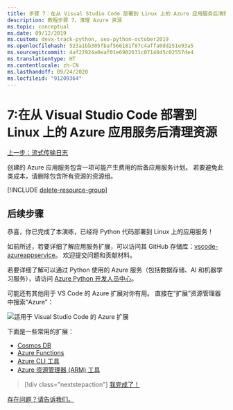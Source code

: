 ```yaml
---
title: 步骤 7：在从 Visual Studio Code 部署到 Linux 上的 Azure 应用服务后清理资源
description: 教程步骤 7，清理 Azure 资源
ms.topic: conceptual
ms.date: 09/12/2019
ms.custom: devx-track-python, seo-python-october2019
ms.openlocfilehash: 523a1bb305fbaf566181f87c4affa0dd251e93a5
ms.sourcegitcommit: 4af22924a0eaf01e6902631c0714045c02557de4
ms.translationtype: HT
ms.contentlocale: zh-CN
ms.lasthandoff: 09/24/2020
ms.locfileid: "91209364"
---
```

# <a name="7-clean-up-resources-after-deploying-to-azure-app-service-on-linux-from-visual-studio-code"></a>7:在从 Visual Studio Code 部署到 Linux 上的 Azure 应用服务后清理资源

[上一步：流式传输日志](tutorial-deploy-app-service-on-linux-06.md)

创建的 Azure 应用服务包含一项可能产生费用的后备应用服务计划。 若要避免此类成本，请删除包含所有资源的资源组。

[!INCLUDE [delete-resource-group](includes/delete-resource-group.md)]

## <a name="next-steps"></a>后续步骤

恭喜，你已完成了本演练，已经将 Python 代码部署到 Linux 上的应用服务！

如前所述，若要详细了解应用服务扩展，可以访问其 GitHub 存储库：[vscode-azureappservice](https://github.com/Microsoft/vscode-azureappservice)。 欢迎提交问题和贡献材料。

若要详细了解可以通过 Python 使用的 Azure 服务（包括数据存储、AI 和机器学习服务），请访问 [Azure Python 开发人员中心](/python/azure/?view=azure-python)。

可能还有其他用于 VS Code 的 Azure 扩展对你有用。 直接在“扩展”资源管理器中搜索“Azure”：

![适用于 Visual Studio Code 的 Azure 扩展](media/deploy-azure/azure-extensions-for-visual-studio-code.png)

下面是一些常用的扩展：

- [Cosmos DB](https://marketplace.visualstudio.com/items?itemName=ms-azuretools.vscode-cosmosdb)
- [Azure Functions](https://marketplace.visualstudio.com/items?itemName=ms-azuretools.vscode-azurefunctions)
- [Azure CLI 工具](https://marketplace.visualstudio.com/items?itemName=ms-vscode.azurecli)
- [Azure 资源管理器 (ARM) 工具](https://marketplace.visualstudio.com/items?itemName=msazurermtools.azurerm-vscode-tools)

> [!div class="nextstepaction"]
> [我完成了！](/python/azure/?view=azure-python) 

[存在问题？请告诉我们。](https://aka.ms/FlaskVSCQuickstartHelp)